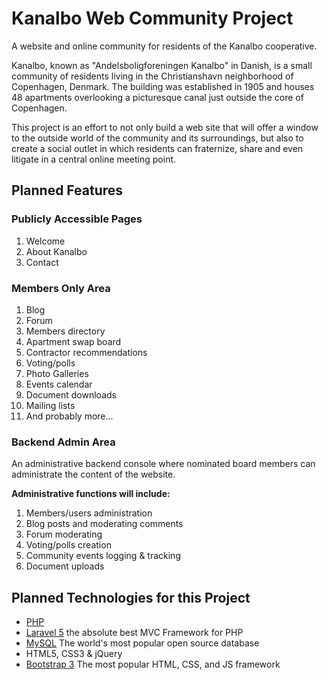 # Kanalbo Web Community Project

A website and online community for residents of the Kanalbo cooperative.

Kanalbo, known as "Andelsboligforeningen Kanalbo" in Danish, is a small community of residents living in the Christianshavn neighborhood of Copenhagen, Denmark. The building was established in 1905 and houses 48 apartments overlooking a picturesque canal just outside the core of Copenhagen.

This project is an effort to not only build a web site that will offer a window to the outside world of the community and its surroundings, but also to create a social outlet in which residents can fraternize, share and even litigate in a central online meeting point.

## Planned Features

### Publicly Accessible Pages

1. Welcome
2. About Kanalbo
3. Contact

### Members Only Area

1. Blog
2. Forum
3. Members directory
4. Apartment swap board
5. Contractor recommendations
6. Voting/polls
7. Photo Galleries
8. Events calendar
9. Document downloads
10. Mailing lists
11. And probably more...

### Backend Admin Area

An administrative backend console where nominated board members can administrate the content of the website.

**Administrative functions will include:**

1. Members/users administration
2. Blog posts and moderating comments
3. Forum moderating
4. Voting/polls creation
5. Community events logging & tracking
6. Document uploads

## Planned Technologies for this Project

- [PHP](http://php.net)
- [Laravel 5](http://laravel.com) the absolute best MVC Framework for PHP
- [MySQL](http://mysql.com) The world's most popular open source database
- HTML5, CSS3 & jQuery
- [Bootstrap 3](http://getbootstrap.com/) The most popular HTML, CSS, and JS framework

